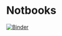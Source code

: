 # Notbooks
[![Binder](https://mybinder.org/badge_logo.svg)](https://mybinder.org/v2/gh/SJuliaH/Notbooks/main?labpath=BottleNeck.ipynb)
